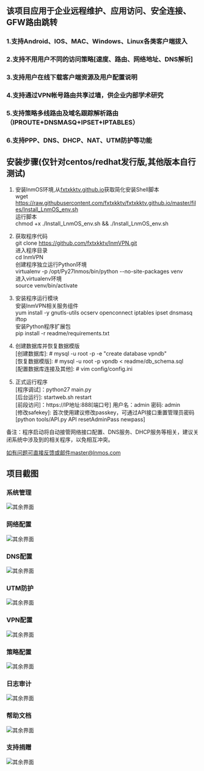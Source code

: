 ## 该项目应用于企业远程维护、应用访问、安全连接、GFW路由跳转
### 1.支持Android、IOS、MAC、Windows、Linux各类客户端拨入
### 2.支持不用用户不同的访问策略[速度、路由、网络地址、DNS解析]
### 3.支持用户在线下载客户端资源及用户配置说明
### 4.支持通过VPN帐号路由共享过墙，供企业内部学术研究
### 5.支持策略多线路由及域名跟踪解析路由（IPROUTE+DNSMASQ+IPSET+IPTABLES）
### 6.支持PPP、DNS、DHCP、NAT、UTM防护等功能

## 安装步骤(仅针对centos/redhat发行版,其他版本自行测试)

1. 安装lnmOS环境,从[fxtxkktv.github.io](https://raw.githubusercontent.com/fxtxkktv/fxtxkktv.github.io/master/files/Install_LnmOS_env.sh)获取简化安装Shell脚本<br>
wget https://raw.githubusercontent.com/fxtxkktv/fxtxkktv.github.io/master/files/Install_LnmOS_env.sh <br>
运行脚本<br> 
chmod +x ./Install_LnmOS_env.sh && ./Install_LnmOS_env.sh <br>

2. 获取程序代码 <br>
git clone https://github.com/fxtxkktv/lnmVPN.git <br>
进入程序目录 <br>
cd lnmVPN <br>
创建程序独立运行Python环境 <br>
virtualenv -p /opt/Py27lnmos/bin/python --no-site-packages venv <br>
进入virtualenv环境 <br>
source venv/bin/activate <br>

2. 安装程序运行模块 <br>
安装lnmVPN相关服务组件 <br>
yum install -y gnutls-utils ocserv openconnect iptables ipset dnsmasq iftop<br>
安装Python程序扩展包 <br>
pip install -r readme/requirements.txt <br>

3. 创建数据库并恢复数据模版 <br>
[创建数据库]: # mysql -u root -p -e "create database vpndb" <br>
[恢复数据模版]: # mysql -u root -p vpndb < readme/db_schema.sql <br>
[配置数据库连接及其他]: # vim config/config.ini <br>

4. 正式运行程序 <br>
[程序调试]：python27 main.py <br>
[后台运行]: startweb.sh restart <br>
[前段访问]：https://IP地址:888[端口号] 用户名：admin 密码: admin<br>
[修改safekey]: 首次使用建议修改passkey，可通过API接口重置管理员密码[python tools/API.py API resetAdminPass newpass]<br>

备注：程序启动将自动接管网络接口配置、DNS服务、DHCP服务等相关，建议关闭系统中涉及到的相关程序，以免相互冲突。<br>

如有问题可直接反馈或邮件master@lnmos.com <br>

## 项目截图
### 系统管理
![其余界面](https://github.com/fxtxkktv/lnmVPN/blob/master/readme/systeminfo.png)
### 网络配置
![其余界面](https://github.com/fxtxkktv/lnmVPN/blob/master/readme/network.png)
### DNS配置
![其余界面](https://github.com/fxtxkktv/lnmVPN/blob/master/readme/dnsconf.png)
### UTM防护
![其余界面](https://github.com/fxtxkktv/lnmVPN/blob/master/readme/utmconf.png)
### VPN配置
![其余界面](https://github.com/fxtxkktv/lnmVPN/blob/master/readme/vpnserver.png)
### 策略配置
![其余界面](https://github.com/fxtxkktv/lnmVPN/blob/master/readme/vpnpolicy.png)
### 日志审计
![其余界面](https://github.com/fxtxkktv/lnmVPN/blob/master/readme/logaudit.png)
### 帮助文档
![其余界面](https://github.com/fxtxkktv/lnmVPN/blob/master/readme/helpinfo.png)
### 支持捐赠
![其余界面](https://github.com/fxtxkktv/lnmVPN/blob/master/readme/pay.jpg)
